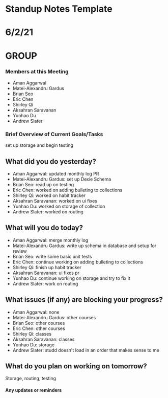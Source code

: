 # Standup Notes Template

# 6/2/21

# GROUP 

### Members at this Meeting  
- Aman Aggarwal
- Matei-Alexandru Gardus
- Brian Seo
- Eric Chen
- Shirley Qi
- Aksahran Saravanan
- Yunhao Du
- Andrew Slater

### Brief Overview of Current Goals/Tasks 

set up storage and begin testing

## What did you do yesterday?
- Aman Aggarwal: updated monthly log PR
- Matei-Alexandru Gardus: set up Dexie Schema
- Brian Seo: read up on testing
- Eric Chen: worked on adding bulleting to collections
- Shirley Qi: worked on habit tracker
- Aksahran Saravanan: worked on ui fixes
- Yunhao Du: worked on storage of collection
- Andrew Slater: worked on routing

## What will you do today?
- Aman Aggarwal: merge monthly log
- Matei-Alexandru Gardus: write up schema in database and setup for review
- Brian Seo: write some basic unit tests
- Eric Chen: continue working on adding bulleting to collections
- Shirley Qi: finish up habit tracker
- Aksahran Saravanan: ui fixes pr
- Yunhao Du: continue working on storage and try to fix it
- Andrew Slater: work on routing

## What issues (if any) are blocking your progress?
- Aman Aggarwal: none
- Matei-Alexandru Gardus: other courses
- Brian Seo: other courses
- Eric Chen: other courses
- Shirley Qi: classes
- Aksahran Saravanan: classes
- Yunhao Du: storage
- Andrew Slater: studd doesn't load in an order that makes sense to me

## What do you plan on working on tomorrow?

Storage, routing, testing

#### Any updates or reminders